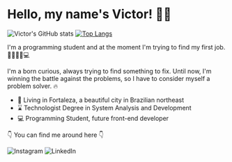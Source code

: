 # Hello, my name's Victor! 🤙🏽

![Victor's GitHub stats](https://github-readme-stats.vercel.app/api?username=cirvto&show_icons=true)
[![Top Langs](https://github-readme-stats.vercel.app/api/top-langs/?username=cirvto)](https://github.com/cirvto/github-readme-stats)

I'm a programming student and at the moment I'm trying to find my first job. 🧑🏽🇧🇷💻

I'm a born curious, always trying to find something to fix. Until now, I'm winning the battle against the problems, so I have to consider myself a problem solver. 🔥

- 📍 Living in Fortaleza, a beautiful city in Brazilian northeast
- ⌛ Technologist Degree in System Analysis and Development
- 💻 Programming Student, future front-end developer

👇 You can find me around here 👇

![Instagram](<img src="./assets/linkedin.png" alt="Instagram logo" style="height: 20px; width:20px;"/> "Click here to be redirected to my Instagram's profile!")
![LinkedIn](<img src="./assets/linkedin.png" alt="LinkedIn Logo" style="height: 20px; width:20px;"/> "Click here to be redirected to my LinkedIn's profile!")

